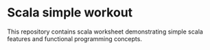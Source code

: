 # Scala simple workout
This repository contains scala worksheet demonstrating simple scala features and functional programming concepts.

